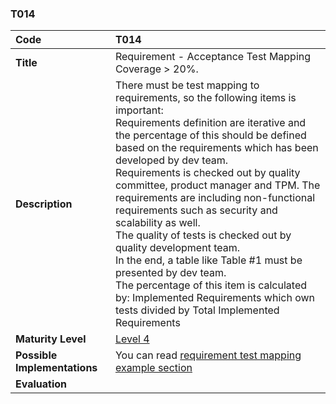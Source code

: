 ### T014

| **Code**           | **T014** |
| :--                | :--      |
| **Title**          | Requirement - Acceptance Test Mapping Coverage > 20%. |
| **Description**    | There must be test mapping to requirements, so the following items is important:<br>Requirements definition are iterative and the percentage of this should be defined based on the requirements which has been developed by dev team.<br>Requirements is checked out by quality committee, product manager and TPM. The requirements are including non-functional requirements such as security and scalability as well.<br>The quality of tests is checked out by quality development team.<br>In the end, a table like Table #1 must be presented by dev team.<br>The percentage of this item is calculated by: Implemented Requirements which own tests divided by Total Implemented Requirements |
| **Maturity Level** | [Level 4](/levels#level-4) |
| **Possible Implementations** | You can read [requirement test mapping example section](../../docs/requirement-test-mapping)  |
| **Evaluation**     | |
